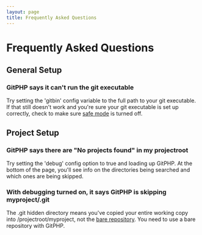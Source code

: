 ```yaml
---
layout: page
title: Frequently Asked Questions
---
```

# Frequently Asked Questions

## General Setup

### GitPHP says it can't run the git executable
Try setting the 'gitbin' config variable to the full path to your git executable. If that still doesn't work and you're sure your git executable is set up correctly, check to make sure [safe mode](http://us.php.net/manual/en/features.safe-mode.php) is turned off.

## Project Setup

### GitPHP says there are "No projects found" in my projectroot
Try setting the 'debug' config option to true and loading up GitPHP. At the bottom of the page, you'll see info on the directories being searched and which ones are being skipped.

### With debugging turned on, it says GitPHP is skipping myproject/.git
The .git hidden directory means you've copied your entire working copy into /projectroot/myproject, not the [bare repository](http://schacon.github.com/git/user-manual.html#public-repositories). You need to use a bare repository with GitPHP.
